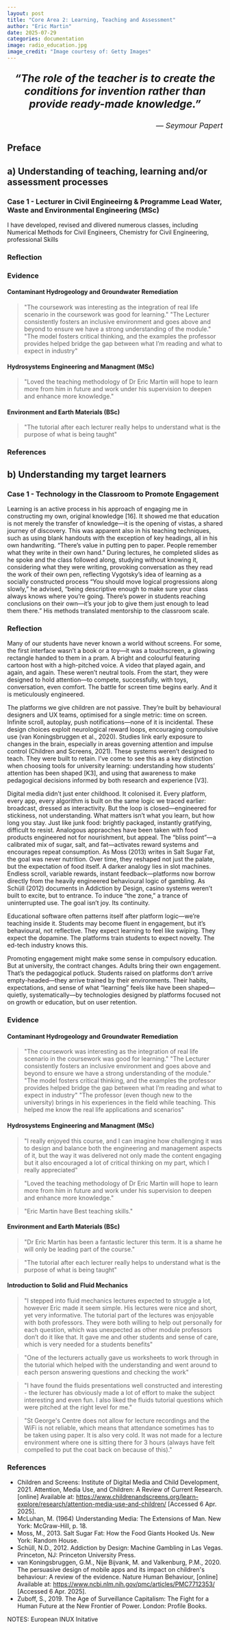 ```yaml
---
layout: post
title: "Core Area 2: Learning, Teaching and Assessment"
author: "Eric Martin"
date: 2025-07-29
categories: documentation
image: radio_education.jpg
image_credit: "Image courtesy of: Getty Images"
---
```

<p style="font-size: 1.75em; font-weight: bold; text-align: center;">
<em>“The role of the teacher is to create the conditions for invention rather than provide ready-made knowledge.”</em>
</p>

<p style="text-align: right; font-size: 1.25em;">
<em>— Seymour Papert</em>
</p>

## Preface

## a) Understanding of teaching, learning and/or assessment processes
### Case 1 - Lecturer in Civil Engineeirng & Programme Lead Water, Waste and Environmental Engineering (MSc)

I have developed, revised and dlivered numerous classes, including Numerical Methods for Civil Engineers, Chemistry for Civil Engineering, professional Skills



### Reflection
### Evidence
#### Contaminant Hydrogeology and Groundwater Remediation
> "The coursework was interesting as the integration of real life scenario in the coursework was good for learning."
> "The Lecturer consistently fosters an inclusive environment and goes above and beyond to ensure we have a strong understanding of
the module."
> "The model fosters critical thinking, and the examples the professor provides helped bridge the gap between what I’m reading and what
to expect in industry"

#### Hydrosystems Engineering and Managment (MSc)
> "Loved the teaching methodology of Dr Eric Martin will hope to learn more from him in future and work under his supervision to deepen
and enhance more knowledge."

#### Environment and Earth Materials (BSc)
>"The tutorial after each lecturer really helps to understand what is the purpose of what is being taught"

### References


## b) Understanding my target learners
### Case 1 - Technology in the Classroom to Promote Engagement



Learning is an active process in his approach of engaging me in constructing my own, original knowledge [16]. It showed me that education is not merely the transfer of knowledge—it is the opening of vistas, a shared journey of discovery. This was apparent also in his teaching techniques, such as using blank handouts with the exception of key headings, all in his own handwriting.
“There’s value in putting pen to paper. People remember what they write in their own hand.” During lectures, he completed slides as he spoke and the class followed along, studying without knowing it, considering what they were writing, provoking conversation as they read the work of their own pen, reflecting Vygotsky’s idea of learning as a socially constructed process “You should move logical progressions along slowly,” he advised, “being descriptive enough to make sure your class always knows where you’re going. There’s power in students reaching conclusions on their own—it’s your job to give them just enough to lead them there.” His methods translated mentorship to the classroom scale.

### Reflection
Many of our students have never known a world without screens. For some, the first interface wasn’t a book or a toy—it was a touchscreen, a glowing rectangle handed to them in a pram. A bright and colourful featuring cartoon host with a high-pitched voice. A video that played again, and again, and again. These weren’t neutral tools. From the start, they were designed to hold attention—to compete, successfully, with toys, conversation, even comfort. The battle for screen time begins early. And it is meticulously engineered.

The platforms we give children are not passive. They’re built by behavioural designers and UX teams, optimised for a single metric: time on screen. Infinite scroll, autoplay, push notifications—none of it is incidental. These design choices exploit neurological reward loops, encouraging compulsive use (van Koningsbruggen et al., 2020). Studies link early exposure to changes in the brain, especially in areas governing attention and impulse control (Children and Screens, 2021). These systems weren’t designed to teach. They were built to retain. I’ve come to see this as a key distinction when choosing tools for university learning: understanding how students’ attention has been shaped [K3], and using that awareness to make pedagogical decisions informed by both research and experience [V3].

Digital media didn’t just enter childhood. It colonised it. Every platform, every app, every algorithm is built on the same logic we traced earlier: broadcast, dressed as interactivity. But the loop is closed—engineered for stickiness, not understanding. What matters isn’t what you learn, but how long you stay. Just like junk food: brightly packaged, instantly gratifying, difficult to resist.  Analogous appraoches have been taken with food products engineered not for nourishment, but appeal. The “bliss point”—a calibrated mix of sugar, salt, and fat—activates reward systems and encourages repeat consumption. As Moss (2013) writes in Salt Sugar Fat, the goal was never nutrition. Over time, they reshaped not just the palate, but the expectation of food itself. A darker analogy lies in slot machines. Endless scroll, variable  rewards, instant feedback—platforms now borrow directly from the  heavily engineered behavioural logic of gambling. As Schüll (2012) documents in Addiction  by Design, casino systems weren’t built to excite, but to entrance. To  induce “the zone,” a trance of uninterrupted use. The goal isn’t joy.  Its continuity. 

Educational software often patterns itself  after platform logic—we’re teaching inside it. Students may become fluent in engagement, but it’s behavioural, not reflective. They expect learning to feel like swiping. They expect the dopamine.  The platforms train students to expect novelty. The ed-tech industry knows this. 

Promoting engagement might make some sense in compulsory education. But at university, the contract changes. Adults bring their own engagement. That’s the pedagogical potluck. Students raised on platforms don’t arrive empty-headed—they arrive trained by their environments. Their habits, expectations, and sense of what “learning” feels like have been shaped—quietly, systematically—by technologies designed by platforms focused not on growth or education, but on user retention.

### Evidence
#### Contaminant Hydrogeology and Groundwater Remediation
> "The coursework was interesting as the integration of real life scenario in the coursework was good for learning."
> "The Lecturer consistently fosters an inclusive environment and goes above and beyond to ensure we have a strong understanding of
the module."
> "The model fosters critical thinking, and the examples the professor provides helped bridge the gap between what I’m reading and what
to expect in industry"
> "The professor (even though new to the university) brings in his experiences in the field while teaching. This helped me know the real
life applications and scenarios"

#### Hydrosystems Engineering and Managment (MSc)
>"I really enjoyed this course, and I can imagine how challenging it was to design and balance both the engineering and management
aspects of it, but the way it was delivered not only made the content engaging but it also encouraged a lot of critical thinking on my
part, which I really appreciated"

> "Loved the teaching methodology of Dr Eric Martin will hope to learn more from him in future and work under his supervision to deepen
and enhance more knowledge."

>"Eric Martin have Best teaching skills."

#### Environment and Earth Materials (BSc)
>"Dr Eric Martin has been a fantastic lecturer this term. It is a shame he will only be leading part of the course."

>"The tutorial after each lecturer really helps to understand what is the purpose of what is being taught"

#### Introduction to Solid and Fluid Mechanics
> "I stepped into fluid mechanics lectures expected to struggle a lot, however Eric made it seem
simple. His lectures were nice and short, yet very informative. The tutorial part of the lectures was enjoyable with both professors.
They were both willing to help out personally for each question, which was unexpected as other module professors don’t do it like that.
It gave me and other students and sense of care, which is very needed for a students benefits"

> "One of the lecturers actually gave us worksheets to work through in the tutorial which helped with the understanding and went around
to each person answering questions and checking the work"

> "I have found the fluids presentations well constructed and interesting - the lecturer has obviously made a lot of effort to make the
subject interesting and even fun. I also liked the fluids tutorial questions which were pitched at the right level for me."

> "St George's Centre does not allow for lecture recordings and the WiFi is not reliable, which means that attendance sometimes has to
be taken using paper. It is also very cold. It was not made for a lecture environment where one is sitting there for 3 hours (always have
felt compelled to put the coat back on because of this)."


### References
* Children and Screens: Institute of Digital Media and Child Development, 2021. Attention, Media Use, and Children: A Review of Current Research. [online] Available at: https://www.childrenandscreens.org/learn-explore/research/attention-media-use-and-children/ [Accessed 6 Apr. 2025].
* McLuhan, M. (1964) Understanding Media: The Extensions of Man. New York: McGraw-Hill, p. 18.
* Moss, M., 2013. Salt Sugar Fat: How the Food Giants Hooked Us. New York: Random House.
* Schüll, N.D., 2012. Addiction by Design: Machine Gambling in Las Vegas. Princeton, NJ: Princeton University Press.
* van Koningsbruggen, G.M., Nije Bijvank, M. and Valkenburg, P.M., 2020. The persuasive design of mobile apps and its impact on children's behaviour: A review of the evidence. Nature Human Behaviour, [online] Available at: https://www.ncbi.nlm.nih.gov/pmc/articles/PMC7712353/ [Accessed 6 Apr. 2025].
* Zuboff, S., 2019. The Age of Surveillance Capitalism: The Fight for a Human Future at the New Frontier of Power. London: Profile Books.

NOTES: European INUX Initative
